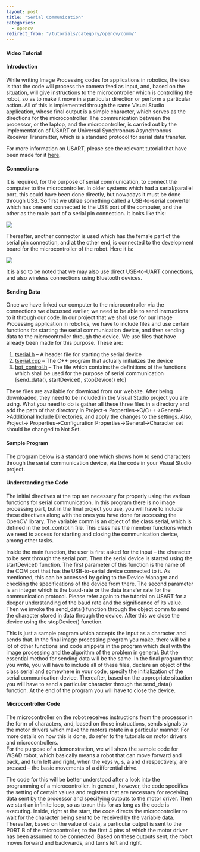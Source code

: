 ```yaml
---
layout: post
title: "Serial Communication"
categories:
  - opencv
redirect_from: "/tutorials/category/opencv/comm/"
---
```


#### Video Tutorial

#### Introduction

While writing Image Processing codes for applications in robotics, the idea is that the code will process the camera feed as input, and, based on the situation, will give instructions to the microcontroller which is controlling the robot, so as to make it move in a particular direction or perform a particular action. All of this is implemented through the same Visual Studio application, whose final output is a simple character, which serves as the directions for the microcontroller. The communication between the processor, or the laptop, and the microcontroller, is carried out by the implementation of USART or Universal Synchronous Asynchronous Receiver Transmitter, which is a standard protocol for serial data transfer.

For more information on USART, please see the relevant tutorial that have been made for it [here][1].

#### Connections

It is required, for the purpose of serial communication, to connect the computer to the microcontroller. In older systems which had a serial/parallel port, this could have been done directly, but nowadays it must be done through USB. So first we utilize something called a USB-to-serial converter which has one end connected to the USB port of the computer, and the other as the male part of a serial pin connection. It looks like this:

**![][2]**

Thereafter, another connector is used which has the female part of the serial pin connection, and at the other end, is connected to the development board for the microcontroller of the robot. Here it is:

**![][3]**

It is also to be noted that we may also use direct USB-to-UART connections, and also wireless connections using Bluetooth devices.

#### Sending Data

Once we have linked our computer to the microcontroller via the connections we discussed earlier, we need to be able to send instructions to it through our code. In our project that we shall use for our Image Processing application in robotics, we have to include files and use certain functions for starting the serial communication device, and then sending data to the microcontroller through the device. We use files that have already been made for this purpose. These are:

1. [tserial.h][4] – A header file for starting the serial device
2. [tserial.cpp][5] – The C++ program that actually initializes the device
3. [bot_control.h][6] – The file which contains the definitions of the functions which shall be used for the purpose of serial communication [send_data(), startDevice(), stopDevice() etc]

These files are available for download from our website. After being downloaded, they need to be included in the Visual Studio project you are using. What you need to do is gather all these three files in a directory and add the path of that directory in Project-><project-name> Properties->C/C++->General->Additional Include Directories, and apply the changes to the settings. Also, Project-><project-name> Properties->Configuration Properties->General->Character set should be changed to Not Set.

#### Sample Program

The program below is a standard one which shows how to send characters through the serial communication device, via the code in your Visual Studio project.

<script src="https://gist.github.com/anonymous/3914370.js"></script>

#### Understanding the Code

The initial directives at the top are necessary for properly using the various functions for serial communication. In this program there is no image processing part, but in the final project you use, you will have to include these directives along with the ones you have done for accessing the OpenCV library. The variable comm is an object of the class serial, which is defined in the bot_control.h file. This class has the member functions which we need to access for starting and closing the communication device, among other tasks.

Inside the main function, the user is first asked for the input – the character to be sent through the serial port. Then the serial device is started using the startDevice() function. The first parameter of this function is the name of the COM port that has the USB-to-serial device connected to it. As mentioned, this can be accessed by going to the Device Manager and checking the specifications of the device from there. The second parameter is an integer which is the baud-rate or the data transfer rate for the communication protocol. Please refer again to the tutorial on USART for a deeper understanding of the baud rate and the significance of its value. Then we invoke the send_data() function through the object comm to send the character stored in data through the device. After this we close the device using the stopDevice() function.

This is just a sample program which accepts the input as a character and sends that. In the final image processing program you make, there will be a lot of other functions and code snippets in the program which deal with the image processing and the algorithm of the problem in general. But the essential method for sending data will be the same. In the final program that you write, you will have to include all of these files, declare an object of the class serial and somewhere in your code, specify the initialization of the serial communication device. Thereafter, based on the appropriate situation you will have to send a particular character through the send_data() function. At the end of the program you will have to close the device.

#### Microcontroller Code

<script src="https://gist.github.com/anonymous/b185e0284649f3f03e6b.js"></script>

The microcontroller on the robot receives instructions from the processor in the form of characters, and, based on those instructions, sends signals to the motor drivers which make the motors rotate in a particular manner. For more details on how this is done, do refer to the tutorials on motor drivers and microcontrollers.  
For the purpose of a demonstration, we will show the sample code for WSAD robot, which basically means a robot that can move forward and back, and turn left and right, when the keys w, s, a and d respectively, are pressed – the basic movements of a differential drive.

The code for this will be better understood after a look into the programming of a microcontroller. In general, however, the code specifies the setting of certain values and registers that are necessary for receiving data sent by the processor and specifying outputs to the motor driver. Then we start an infinite loop, so as to run this for as long as the code is executing. Inside, right at the start, the code directs the microcontroller to wait for the character being sent to be received by the variable data.  
Thereafter, based on the value of data, a particular output is sent to the PORT B of the microcontroller, to the first 4 pins of which the motor driver has been assumed to be connected. Based on these outputs sent, the robot moves forward and backwards, and turns left and right.

[1]: http://robotix.in/tutorials/category/avr/usart
[2]: https://lh6.googleusercontent.com/75vKpBwr7FrFmQhMVC4irAldmQsF9y_PA3tIAIm94icVoKmut8fb43NgiX5n_sxYPDkLKdOZF9wmqneIEKd2m30o4jPMVKZJfZXECfdqxVMBf2De8MU
[3]: https://lh5.googleusercontent.com/TlFs3uYIcYzoms784M07ibZmRdd7KUux5PUDCp7bhnV2GaSL4ttzhrqGNtpEL9fLXaSfbsc3HB1VLm3a0awgfT3FXKJf8Xvn1JuotytbZc2sS9Za5qA
[4]: https://raw.githubusercontent.com/Robotix/image-processing-wws-2014/master/Resources/SerialComm/tserial.h
[5]: https://raw.githubusercontent.com/Robotix/image-processing-wws-2014/master/Resources/SerialComm/tserial.cpp
[6]: https://raw.githubusercontent.com/Robotix/image-processing-wws-2014/master/Resources/SerialComm/bot_control.h
